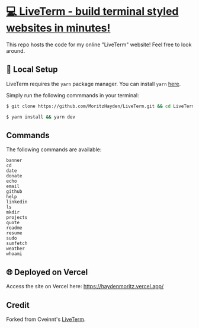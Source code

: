 # [💻 LiveTerm - build terminal styled websites in minutes!](https://liveterm.vercel.app)

This repo hosts the code for my online "LiveTerm" website! Feel free to look around.

## 🚀 Local Setup

LiveTerm requires the `yarn` package manager. You can install `yarn` [here](https://classic.yarnpkg.com/lang/en/docs/install/).

Simply run the following commmands in your terminal:

```bash
$ git clone https://github.com/MoritzHayden/LiveTerm.git && cd LiveTerm

$ yarn install && yarn dev
```

## Commands

The following commands are available:
```
banner
cd
date
donate
echo
email
github
help
linkedin
ls
mkdir
projects
quote
readme
resume
sudo
sumfetch
weather
whoami
```

## 🌐 Deployed on Vercel

Access the site on Vercel here: https://haydenmoritz.vercel.app/

## Credit

Forked from Cveinnt's [LiveTerm](https://github.com/Cveinnt/LiveTerm).
